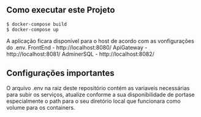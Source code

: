 ## Como executar este Projeto 
    $ docker-compose build
    $ docker-compose up 
 A aplicação ficara disponível para o host de acordo com as vonfigurações do .env.
 FrontEnd - http://localhost:8080/
 ApiGateway - http://localhost:8081/
 AdminerSQL - http://localhost:8082/

 ## Configurações importantes
O arquivo .env na raiz deste repositório contém as variaveis necessárias para subir os serviços, atualize conforme a sua disponibilidade de portase especialmente o path para o seu diretório local que funcionara como volume para os containers.


